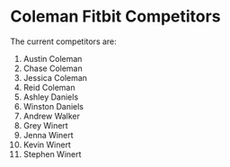 # Coleman Fitbit Competitors

The current competitors are:

1. Austin Coleman
2. Chase Coleman
3. Jessica Coleman
4. Reid Coleman
5. Ashley Daniels
6. Winston Daniels
7. Andrew Walker
8. Grey Winert
9. Jenna Winert
10. Kevin Winert
11. Stephen Winert
